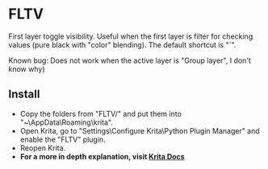 # FLTV
First layer toggle visibility. Useful when the first layer is filter for checking values (pure black with "color" blending). The default shortcut is "`".

Known bug: Does not work when the active layer is "Group layer", I don't know why)
## Install
- Copy the folders from "FLTV/" and put them into "~\AppData\Roaming\krita".
- Open Krita, go to "Settings\Configure Krita\Python Plugin Manager" and enable the "FLTV" plugin.
- Reopen Krita.
- **For a more in depth explanation, visit [Krita Docs](https://docs.krita.org/en/user_manual/python_scripting/krita_python_plugin_howto.html#getting-krita-to-recognize-your-plugin)** 
